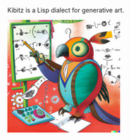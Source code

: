 Kibitz is a Lisp dialect for generative art. 

![A playful, whimsical storybook drawing of a mechanical robot parrot teaching a class about mathematics category theory string diagrams.](./bin/parrot.jpg)
